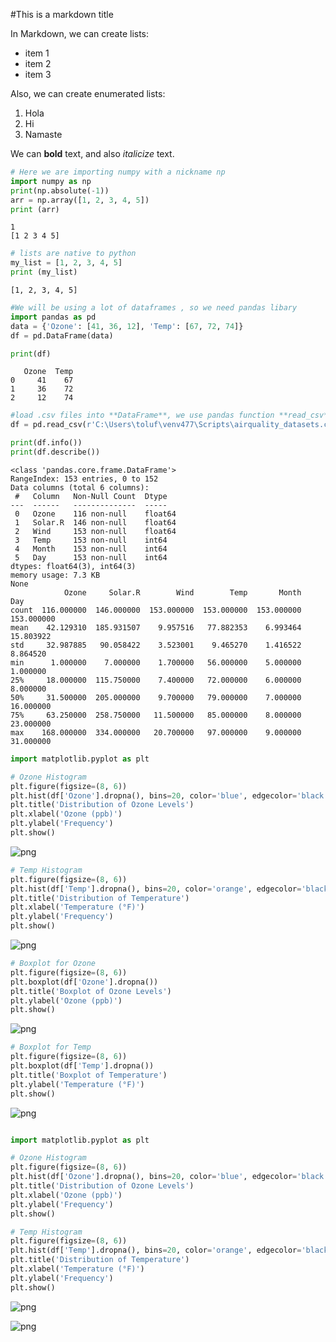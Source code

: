 #This is a markdown title

In Markdown, we can create lists:
- item 1
- item 2
- item 3 

Also, we can create enumerated lists:
1. Hola
2. Hi
3. Namaste

We can **bold** text, and also *italicize* text.



```python
# Here we are importing numpy with a nickname np
import numpy as np
print(np.absolute(-1))
arr = np.array([1, 2, 3, 4, 5])
print (arr)
```

    1
    [1 2 3 4 5]
    


```python
# lists are native to python 
my_list = [1, 2, 3, 4, 5]
print (my_list)
```

    [1, 2, 3, 4, 5]
    


```python
#We will be using a lot of dataframes , so we need pandas libary 
import pandas as pd
data = {'Ozone': [41, 36, 12], 'Temp': [67, 72, 74]}
df = pd.DataFrame(data)

```


```python
print(df)
```

       Ozone  Temp
    0     41    67
    1     36    72
    2     12    74
    


```python
#load .csv files into **DataFrame**, we use pandas function **read_csv**
df = pd.read_csv(r'C:\Users\toluf\venv477\Scripts\airquality_datasets.csv')

```


```python
print(df.info())
print(df.describe())
```

    <class 'pandas.core.frame.DataFrame'>
    RangeIndex: 153 entries, 0 to 152
    Data columns (total 6 columns):
     #   Column   Non-Null Count  Dtype  
    ---  ------   --------------  -----  
     0   Ozone    116 non-null    float64
     1   Solar.R  146 non-null    float64
     2   Wind     153 non-null    float64
     3   Temp     153 non-null    int64  
     4   Month    153 non-null    int64  
     5   Day      153 non-null    int64  
    dtypes: float64(3), int64(3)
    memory usage: 7.3 KB
    None
                Ozone     Solar.R        Wind        Temp       Month         Day
    count  116.000000  146.000000  153.000000  153.000000  153.000000  153.000000
    mean    42.129310  185.931507    9.957516   77.882353    6.993464   15.803922
    std     32.987885   90.058422    3.523001    9.465270    1.416522    8.864520
    min      1.000000    7.000000    1.700000   56.000000    5.000000    1.000000
    25%     18.000000  115.750000    7.400000   72.000000    6.000000    8.000000
    50%     31.500000  205.000000    9.700000   79.000000    7.000000   16.000000
    75%     63.250000  258.750000   11.500000   85.000000    8.000000   23.000000
    max    168.000000  334.000000   20.700000   97.000000    9.000000   31.000000
    


```python
import matplotlib.pyplot as plt

# Ozone Histogram
plt.figure(figsize=(8, 6))
plt.hist(df['Ozone'].dropna(), bins=20, color='blue', edgecolor='black')
plt.title('Distribution of Ozone Levels')
plt.xlabel('Ozone (ppb)')
plt.ylabel('Frequency')
plt.show()


```


    
![png](Tut2_Python_Olufawo_092124_files/Tut2_Python_Olufawo_092124_7_0.png)
    



```python
# Temp Histogram
plt.figure(figsize=(8, 6))
plt.hist(df['Temp'].dropna(), bins=20, color='orange', edgecolor='black')
plt.title('Distribution of Temperature')
plt.xlabel('Temperature (°F)')
plt.ylabel('Frequency')
plt.show()
```


    
![png](Tut2_Python_Olufawo_092124_files/Tut2_Python_Olufawo_092124_8_0.png)
    



```python
# Boxplot for Ozone
plt.figure(figsize=(8, 6))
plt.boxplot(df['Ozone'].dropna())
plt.title('Boxplot of Ozone Levels')
plt.ylabel('Ozone (ppb)')
plt.show()


```


    
![png](Tut2_Python_Olufawo_092124_files/Tut2_Python_Olufawo_092124_9_0.png)
    



```python
# Boxplot for Temp
plt.figure(figsize=(8, 6))
plt.boxplot(df['Temp'].dropna())
plt.title('Boxplot of Temperature')
plt.ylabel('Temperature (°F)')
plt.show()
```


    
![png](Tut2_Python_Olufawo_092124_files/Tut2_Python_Olufawo_092124_10_0.png)
    



```python

```


```python
import matplotlib.pyplot as plt

# Ozone Histogram
plt.figure(figsize=(8, 6))
plt.hist(df['Ozone'].dropna(), bins=20, color='blue', edgecolor='black')
plt.title('Distribution of Ozone Levels')
plt.xlabel('Ozone (ppb)')
plt.ylabel('Frequency')
plt.show()

# Temp Histogram
plt.figure(figsize=(8, 6))
plt.hist(df['Temp'].dropna(), bins=20, color='orange', edgecolor='black')
plt.title('Distribution of Temperature')
plt.xlabel('Temperature (°F)')
plt.ylabel('Frequency')
plt.show()
```


    
![png](Tut2_Python_Olufawo_092124_files/Tut2_Python_Olufawo_092124_12_0.png)
    



    
![png](Tut2_Python_Olufawo_092124_files/Tut2_Python_Olufawo_092124_12_1.png)
    



```python

```


```python

```
